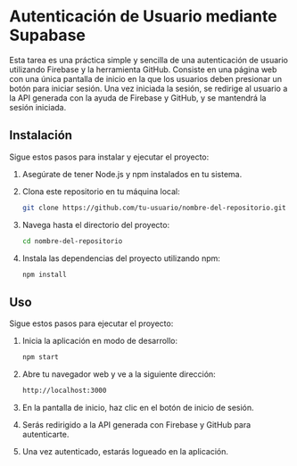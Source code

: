 # Autenticación de Usuario mediante Supabase

Esta tarea es una práctica simple y sencilla de una autenticación de usuario utilizando Firebase y la herramienta GitHub. Consiste en una página web con una única pantalla de inicio en la que los usuarios deben presionar un botón para iniciar sesión. Una vez iniciada la sesión, se redirige al usuario a la API generada con la ayuda de Firebase y GitHub, y se mantendrá la sesión iniciada.

## Instalación

Sigue estos pasos para instalar y ejecutar el proyecto:

1. Asegúrate de tener Node.js y npm instalados en tu sistema.

2. Clona este repositorio en tu máquina local:

   ```bash
   git clone https://github.com/tu-usuario/nombre-del-repositorio.git
   ```
3. Navega hasta el directorio del proyecto:
   
   ```bash
   cd nombre-del-repositorio
   ```
4. Instala las dependencias del proyecto utilizando npm:

   ```bash
   npm install
   ```
## Uso

Sigue estos pasos para ejecutar el proyecto:

1. Inicia la aplicación en modo de desarrollo:

   ```bash
   npm start
   ```
2. Abre tu navegador web y ve a la siguiente dirección:

   ```bash
   http://localhost:3000
   ```
3. En la pantalla de inicio, haz clic en el botón de inicio de sesión.
4. Serás redirigido a la API generada con Firebase y GitHub para autenticarte.
5. Una vez autenticado, estarás logueado en la aplicación.


















